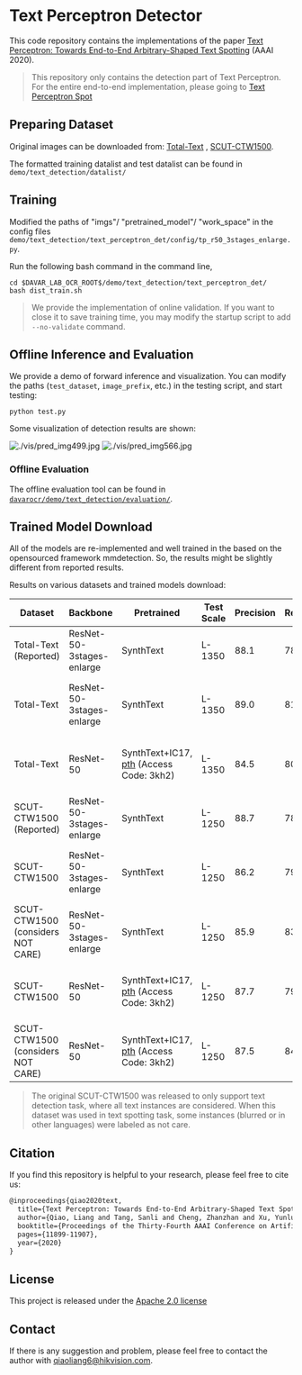 # Text Perceptron Detector

This code repository contains the implementations of the paper [Text Perceptron: Towards End-to-End Arbitrary-Shaped Text Spotting](https://arxiv.org/pdf/2002.06820.pdf) (AAAI 2020).

> This repository only contains the detection part of Text Perceptron. For the entire end-to-end implementation, please going to [Text Perceptron Spot](../../text_spotting/text_perceptron_spot)


## Preparing Dataset
Original images can be downloaded from: [Total-Text](https://github.com/cs-chan/Total-Text-Dataset "Total-Text") , [SCUT-CTW1500](https://github.com/Yuliang-Liu/Curve-Text-Detector).

The formatted training datalist and test datalist can be found in `demo/text_detection/datalist/`

## Training
Modified the paths of "imgs"/ "pretrained_model"/ "work_space" in the config files `demo/text_detection/text_perceptron_det/config/tp_r50_3stages_enlarge.py`.

Run the following bash command in the command line,
``` shell
cd $DAVAR_LAB_OCR_ROOT$/demo/text_detection/text_perceptron_det/
bash dist_train.sh
```

> We provide the implementation of online validation. If you want to close it to save training time, you may modify the startup script to add `--no-validate` command.

## Offline Inference and Evaluation
We provide a demo of forward inference and visualization. You can modify the paths (`test_dataset`, `image_prefix`, etc.) in the testing script, and start testing:
``` shell
python test.py 
```
Some visualization of detection results are shown:

![./vis/pred_img499.jpg](./vis/pred_img499.jpg)
![./vis/pred_img566.jpg](./vis/pred_img566.jpg)

### Offline Evaluation

The offline evaluation tool can be found in [`davarocr/demo/text_detection/evaluation/`](../evalution/).

## Trained Model Download
All of the models are re-implemented and well trained in the based on the opensourced framework mmdetection. So, the results might be slightly different from reported results.

Results on various datasets and trained models download:

|   Dataset                          | Backbone                 | Pretrained | Test Scale| Precision | Recall | Hmean | Links               |
| -----------------------------------|--------------------------| ---------- |  --------- | --------- | ------ | ----- | ------------------- |
| Total-Text (Reported)              | ResNet-50-3stages-enlarge| SynthText  |  L-1350 | 88.1      | 78.9   | 83.3  | -                   |
| Total-Text                         | ResNet-50-3stages-enlarge| SynthText  |  L-1350 | 89.0      | 81.1   | 84.8  | [config](config/tp_det_r50_3stages_enlarge_tt.py), [pth](https://drive.hikvision.com/hcs/controller/hik-manage/fileDownload?link=34hcEOUH) (Access Code: rO1o)|
| Total-Text                         | ResNet-50                | SynthText+IC17, [pth](https://drive.hikvision.com/hcs/controller/hik-manage/fileDownload?link=lewpCfTc) (Access Code: 3kh2) | L-1350 |  84.5 | 80.4 | 82.4| [config](config/tp_det_r50.py), [pth](https://drive.hikvision.com/hcs/controller/hik-manage/fileDownload?link=QZwCGC6x) (Access Code: 5U6x)|
| SCUT-CTW1500 (Reported)            | ResNet-50-3stages-enlarge| SynthText  |  L-1250 | 88.7      | 78.2   | 83.1  | -                   |
| SCUT-CTW1500                       | ResNet-50-3stages-enlarge| SynthText  |   L-1250 | 86.2      | 79.9   | 82.9  | [config](config/tp_det_r50_3stages_enlarge_ctw.py), [pth](https://drive.hikvision.com/hcs/controller/hik-manage/fileDownload?link=6AVU0LM7) (Access Code: 64P1)|
| SCUT-CTW1500  (considers NOT CARE) | ResNet-50-3stages-enlarge| SynthText  |   L-1250 | 85.9      | 83.6   | 84.7  | [config](config/tp_det_r50_3stages_enlarge_ctw.py), [pth](https://drive.hikvision.com/hcs/controller/hik-manage/fileDownload?link=6AVU0LM7) (Access Code: 64P1)|
| SCUT-CTW1500                       | ResNet-50                | SynthText+IC17, [pth](https://drive.hikvision.com/hcs/controller/hik-manage/fileDownload?link=lewpCfTc) (Access Code: 3kh2)|  L-1250 |  87.7 | 79.8 | 83.6| [config](config/tp_det_r50.py), [pth](https://drive.hikvision.com/hcs/controller/hik-manage/fileDownload?link=w9wnamHE) (Access Code: K37w)|
| SCUT-CTW1500  (considers NOT CARE) | ResNet-50                | SynthText+IC17, [pth](https://drive.hikvision.com/hcs/controller/hik-manage/fileDownload?link=lewpCfTc) (Access Code: 3kh2)|   L-1250 | 87.5 | 84.5 | 85.9| [config](config/tp_det_r50.py), [pth](https://drive.hikvision.com/hcs/controller/hik-manage/fileDownload?link=w9wnamHE) (Access Code: K37w)|

> The original SCUT-CTW1500 was released to only support text detection task, where all text instances are considered. When this dataset was used in text spotting task, some instances (blurred or in other languages) were labeled as not care.   

## Citation

If you find this repository is helpful to your research, please feel free to cite us:

``` markdown
@inproceedings{qiao2020text,
  title={Text Perceptron: Towards End-to-End Arbitrary-Shaped Text Spotting},
  author={Qiao, Liang and Tang, Sanli and Cheng, Zhanzhan and Xu, Yunlu and Niu, Yi and Pu, Shiliang and Wu, Fei},
  booktitle={Proceedings of the Thirty-Fourth AAAI Conference on Artificial Intelligence (AAAI)},
  pages={11899-11907},
  year={2020}
}
```
## License
This project is released under the [Apache 2.0 license](../../../davar_ocr/LICENSE)

## Contact
If there is any suggestion and problem, please feel free to contact the author with qiaoliang6@hikvision.com.
